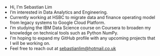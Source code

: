 - Hi, I’m Sebastian Lim
- I’m interested in Data Analytics and Engineering.
- Currently working at HSBC to migrate data and finance operating model from legacy systems to Google Cloud Platform.  
- I’m studying the IBM Data Science course on Coursera to broaden my knowledge on technical tools such as Python NumPy.
- I'm hoping to expand my GitHub profile with any upcoming projects that I will be working on.
- Feel free to reach out at sebastianlim@hotmail.co.uk
<!---
Sebastianlim1/Sebastianlim1 is a ✨ special ✨ repository because its `README.md` (this file) appears on your GitHub profile.
You can click the Preview link to take a look at your changes.
--->
